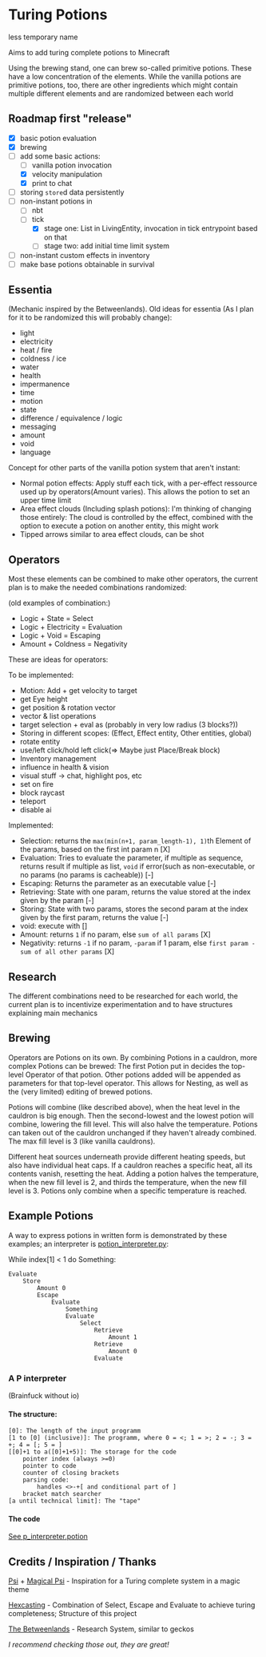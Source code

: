 # Turing Potions
less temporary name

Aims to add turing complete potions to Minecraft

Using the brewing stand, one can brew so-called primitive potions.
These have a low concentration of the elements.
While the vanilla potions are primitive potions, too,
there are other ingredients which might contain multiple different elements and are randomized between each world

## Roadmap first "release"
- [X] basic potion evaluation
- [X] brewing
- [ ] add some basic actions:
  - [ ] vanilla potion invocation
  - [X] velocity manipulation
  - [X] print to chat
- [ ] storing `store`d data persistently
- [ ] non-instant potions in
  - [ ] nbt
  - [ ] tick
    - [X] stage one: List in LivingEntity, invocation in tick entrypoint based on that
    - [ ] stage two: add initial time limit system
- [ ] non-instant custom effects in inventory
- [ ] make base potions obtainable in survival

## Essentia

(Mechanic inspired by the Betweenlands).
Old ideas for essentia (As I plan for it to be randomized this will probably change):
 - light
 - electricity
 - heat / fire
 - coldness / ice
 - water
 - health
 - impermanence
 - time
 - motion
 - state
 - difference / equivalence / logic
 - messaging
 - amount
 - void
 - language



Concept for other parts of the vanilla potion system that aren't instant:
 - Normal potion effects: Apply stuff each tick, with a per-effect ressource used up by operators(Amount varies). This allows the potion to set an upper time limit
 - Area effect clouds (Including splash potions):
    I'm thinking of changing those entirely:
    The cloud is controlled by the effect, combined with the option to execute a potion on another entity, this might work
 - Tipped arrows similar to area effect clouds, can be shot

## Operators
Most these elements can be combined to make other operators, the current plan is to make the needed combinations randomized:

(old examples of combination:)
- Logic + State = Select
- Logic + Electricity = Evaluation
- Logic + Void = Escaping
- Amount + Coldness = Negativity

These are ideas for operators:

To be implemented:
- Motion: Add + get velocity to target
- get Eye height
- get position & rotation vector
- vector & list operations
- target selection + eval as (probably in very low radius (3 blocks?))
- Storing in different scopes: (Effect, Effect entity, Other entities, global)
- rotate entity
- use/left click/hold left click(=> Maybe just Place/Break block)
- Inventory management
- influence in health & vision
- visual stuff -> chat, highlight pos, etc
- set on fire
- block raycast
- teleport
- disable ai

Implemented:
 - Selection: returns the `max(min(n+1, param_length-1), 1)`th Element of the params, based on the first int param n [X]
 - Evaluation: Tries to evaluate the parameter, if multiple as sequence, returns result if multiple as list, `void` if error(such as non-executable, or no params (no params is cacheable)) [-]
 - Escaping: Returns the parameter as an executable value [-]
 - Retrieving: State with one param, returns the value stored at the index given by the param [-]
 - Storing: State with two params, stores the second param at the index given by the first param, returns the value [-]
 - void: execute with []
 - Amount: returns `1` if no param, else `sum of all params` [X]
 - Negativity: returns `-1` if no param, `-param` if 1 param, else `first param - sum of all other params` [X]

## Research

The different combinations need to be researched for each world, the current plan is to incentivize experimentation and to have structures explaining main mechanics

## Brewing

Operators are Potions on its own. By combining Potions in a cauldron, more complex Potions can be brewed:
The first Potion put in decides the top-level Operator of that potion. Other potions added will be appended as parameters for that top-level operator. This allows for Nesting, as well as the (very limited) editing of brewed potions.

Potions will combine (like described above), when the heat level in the cauldron is big enough. Then the second-lowest and the lowest potion will combine, lowering the fill level. This will also halve the temperature. Potions can taken out of the cauldron unchanged if they haven't already combined. The max fill level is 3 (like vanilla cauldrons).

Different heat sources underneath provide different heating speeds, but also have individual heat caps. If a cauldron reaches a specific heat, all its contents vanish, resetting the heat. Adding a potion halves the temperature, when the new fill level is 2, and thirds the temperature, when the new fill level is 3. Potions only combine when a specific temperature is reached.

## Example Potions
A way to express potions in written form is demonstrated by these examples; an interpreter is [potion_interpreter.py](src/potion_interpreter.py):

While index[1] < 1 do Something:
```
Evaluate
    Store
        Amount 0
        Escape
            Evaluate
                Something
                Evaluate
                    Select
                        Retrieve
                            Amount 1
                        Retrieve
                            Amount 0
                        Evaluate
```
### A P interpreter
(Brainfuck without io)

#### The structure:
```
[0]: The length of the input programm
[1 to [0] (inclusive)]: The programm, where 0 = <; 1 = >; 2 = -; 3 = +; 4 = [; 5 = ]
[[0]+1 to a([0]+1+5)]: The storage for the code
    pointer index (always >=0)
    pointer to code
    counter of closing brackets
    parsing code:
        handles <>-+[ and conditional part of ]
    bracket match searcher
[a until technical limit]: The "tape"
```
#### The code
[See p_interpreter.potion](src/p_interpreter.potion)

## Credits / Inspiration / Thanks
[Psi](https://psi.vazkii.net/) + [Magical Psi](https://www.curseforge.com/minecraft/mc-mods/magical-psi) - Inspiration for a Turing complete system in a magic theme

[Hexcasting](https://www.curseforge.com/minecraft/mc-mods/hexcasting) - Combination of Select, Escape and Evaluate to achieve turing completeness; Structure of this project

[The Betweenlands](https://www.curseforge.com/minecraft/mc-mods/angry-pixel-the-betweenlands-mod) - Research System, similar to geckos

*I recommend checking those out, they are great!*
